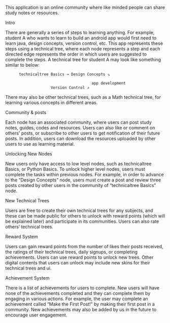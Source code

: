 This application is an online community where like minded people can share study notes or resources.


Intro

There are generally a series of steps to learning anything. For example, student A who wants to learn to build an android app would first need to learn java, design concepts, version control, etc. This app represents these steps using a technical tree, where each node represents a step and each directed edge represents the order in which users are suggested to complete the steps. A technical tree for student A may look like something similar to below:

          technicaltree Basics → Design Concepts ↘ 

                                          app development
                        Version Control ↗

There may also be other technical trees, such as a Math technical tree, for learning various concepts in different areas.


Community & posts

Each node has an associated community, where users can post study notes, guides, codes and resources. Users can also like or comment on others' posts, or subscribe to other users to get notification of their future posts. In addition, users can download the resources uploaded by other users to use as learning material.

Unlocking New Nodes

New users only have access to low level nodes, such as technicaltree Basics, or Python Basics. To unlock higher level nodes, users must complete the tasks within previous nodes. For example, in order to advance to the “Design Concepts” node, users must create a post and review three posts created by other users in the community of “technicaltree Basics” node.

New Technical Trees

Users are free to create their own technical trees for any subjects, and these can be made public for others to unlock with reward points (which will be explained later) and participate in its communities. Users can also rate others’ technical trees.

Reward System

Users can gain reward points from the number of likes their posts received, the ratings of their technical trees, daily signups, or completing achievements. Users can use reward points to unlock new trees. Other digital contents that users can unlock may include new skins for their technical trees and ui.


Achievement System

There is a list of achievements for users to complete. New users will have none of the achievements completed and they can complete them by engaging in various actions. For example, the user may complete an achievement called “Make the First Post!” by making their first post in a community. New achievements may also be added by us in the future to encourage user engagement. 
